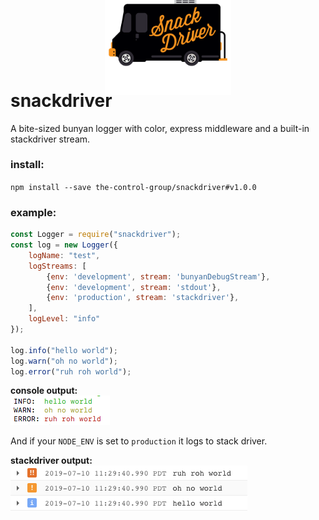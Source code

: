 <div style="text-align:center;"><img style="width: 40%; margin: -100px 0 -50px 0;" src="SnackDriver.png" /></div>

# snackdriver

A bite-sized bunyan logger with color, express middleware and a built-in stackdriver stream.

### install:

`npm install --save the-control-group/snackdriver#v1.0.0`

### example:

```javascript
const Logger = require("snackdriver");
const log = new Logger({
	logName: "test",
	logStreams: [
		{env: 'development', stream: 'bunyanDebugStream'},
		{env: 'development', stream: 'stdout'},
		{env: 'production', stream: 'stackdriver'},
	],
	logLevel: "info"
});

log.info("hello world");
log.warn("oh no world");
log.error("ruh roh world");
```

**console output:**  
![alt text](console.png "Pretty huh?")

And if your `NODE_ENV` is set to `production` it logs to stack driver.

**stackdriver output:**  
![alt text](stackdriver.png "noice!")
